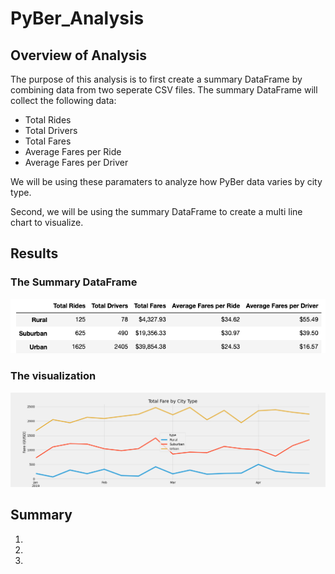 # PyBer_Analysis

## Overview of Analysis

The purpose of this analysis is to first create a summary DataFrame by combining data from two seperate CSV files. The summary DataFrame will collect the following data:
- Total Rides
- Total Drivers
- Total Fares
- Average Fares per Ride
- Average Fares per Driver

We will be using these paramaters to analyze how PyBer data varies by city type. 

Second, we will be using the summary DataFrame to create a multi line chart to visualize. 

## Results

### The Summary DataFrame

![Pic1](https://github.com/cbrooks718/PyBer_Analysis/blob/main/analysis/Data_Frame_Summary.png)

### The visualization

![Pic2](https://github.com/cbrooks718/PyBer_Analysis/blob/main/analysis/PyBer_fare_summary.png)

## Summary

1.

2.

3.
